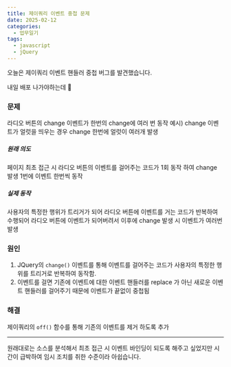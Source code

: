```yaml
---
title: 제이쿼리 이벤트 중첩 문제
date: 2025-02-12
categories:
  - 업무일기
tags:
  - javascript
  - jQuery
---
```

오늘은 제이쿼리 이벤트 핸들러 중첩 버그를 발견했습니다.  

내일 배포 나가야하는데 🥲  

### 문제
라디오 버튼의 change 이벤트가 한번의 change에 여러 번 동작
예시) change 이벤트가 얼럿을 띄우는 경우 change 한번에 얼럿이 여러개 발생  

##### 원래 의도
페이지 최초 접근 시 라디오 버튼의 이벤트를 걸어주는 코드가 1회 동작 하여
change 발생 1번에 이벤트 한번씩 동작

##### 실제 동작
사용자의 특정한 행위가 트리거가 되어 라디오 버튼에 이벤트를 거는 코드가 반복하여 수행되어 라디오 버튼에 이벤트가 되어버려서 이후에 change 발생 시 이벤트가 여러번 발생

### 원인
1. JQuery의 `change()` 이벤트를 통해 이벤트를 걸어주는 코드가 사용자의 특정한 행위를 트리거로 반복하여 동작함.  
2. 이벤트를 걸면 기존에 이벤트에 대한 이벤트 핸들러를 replace 가 아닌 새로운 이벤트 핸들러를 걸어주기 때문에 이벤트가 끝없이 중첩됨

### 해결
제이쿼리의 `off()` 함수를 통해 기존의 이벤트를 제거 하도록 추가  

---

원래대로는 소스를 분석해서 최초 접근 시 이벤트 바인딩이 되도록 해주고 싶었지만 시간이 급박하여 임시 조치를 취한 수준이라 아쉽습니다.  